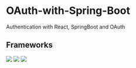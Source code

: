# OAuth-with-Spring-Boot
 Authentication with React, SpringBoot and OAuth

 ## Frameworks
![](https://img.shields.io/badge/Code-React-informational?style=flat&logo=react&color=61DAFB)
![](https://img.shields.io/badge/Spring-6DB33F?style=flat&logo=spring&color=white)
![](https://img.shields.io/badge/Tailwind_CSS-38B2AC?style=flat&logo=tailwind-css&color=38B2AC)
